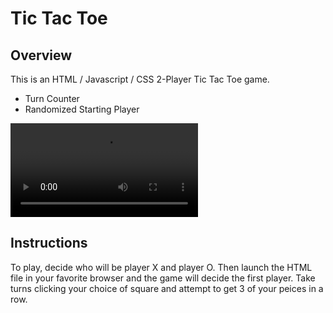 # Tic Tac Toe

## Overview

This is an HTML / Javascript / CSS 2-Player Tic Tac Toe game.

  - Turn Counter
  - Randomized Starting Player

![Alt Text](https://i.imgur.com/NQUbGZd.mp4)

## Instructions

To play, decide who will be player X and player O. Then launch the HTML file in your favorite browser and the game will decide the first player. Take turns clicking your choice of square and attempt to get 3 of your peices in a row.
